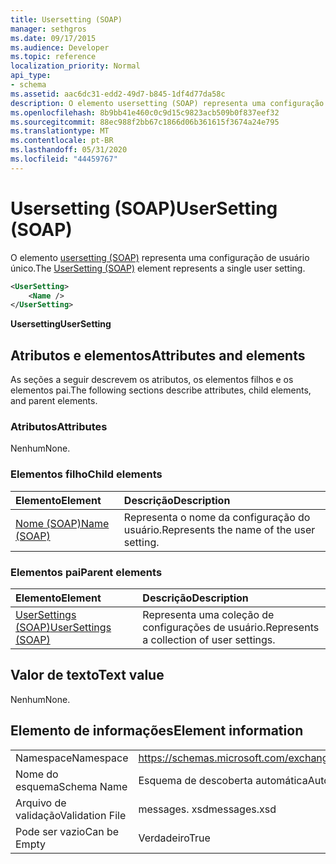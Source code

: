 ```yaml
---
title: Usersetting (SOAP)
manager: sethgros
ms.date: 09/17/2015
ms.audience: Developer
ms.topic: reference
localization_priority: Normal
api_type:
- schema
ms.assetid: aac6dc31-edd2-49d7-b845-1df4d77da58c
description: O elemento usersetting (SOAP) representa uma configuração de usuário único.
ms.openlocfilehash: 8b9bb41e460c0c9d15c9823acb509b0f837eef32
ms.sourcegitcommit: 88ec988f2bb67c1866d06b361615f3674a24e795
ms.translationtype: MT
ms.contentlocale: pt-BR
ms.lasthandoff: 05/31/2020
ms.locfileid: "44459767"
---
```

# <a name="usersetting-soap"></a><span data-ttu-id="d473d-103">Usersetting (SOAP)</span><span class="sxs-lookup"><span data-stu-id="d473d-103">UserSetting (SOAP)</span></span>

<span data-ttu-id="d473d-104">O elemento [usersetting (SOAP)](usersetting-soap.md) representa uma configuração de usuário único.</span><span class="sxs-lookup"><span data-stu-id="d473d-104">The [UserSetting (SOAP)](usersetting-soap.md) element represents a single user setting.</span></span> 
  
```XML
<UserSetting>
    <Name />
</UserSetting>
```

 <span data-ttu-id="d473d-105">**Usersetting**</span><span class="sxs-lookup"><span data-stu-id="d473d-105">**UserSetting**</span></span>
## <a name="attributes-and-elements"></a><span data-ttu-id="d473d-106">Atributos e elementos</span><span class="sxs-lookup"><span data-stu-id="d473d-106">Attributes and elements</span></span>

<span data-ttu-id="d473d-107">As seções a seguir descrevem os atributos, os elementos filhos e os elementos pai.</span><span class="sxs-lookup"><span data-stu-id="d473d-107">The following sections describe attributes, child elements, and parent elements.</span></span>
  
### <a name="attributes"></a><span data-ttu-id="d473d-108">Atributos</span><span class="sxs-lookup"><span data-stu-id="d473d-108">Attributes</span></span>

<span data-ttu-id="d473d-109">Nenhum</span><span class="sxs-lookup"><span data-stu-id="d473d-109">None.</span></span>
  
### <a name="child-elements"></a><span data-ttu-id="d473d-110">Elementos filho</span><span class="sxs-lookup"><span data-stu-id="d473d-110">Child elements</span></span>

|<span data-ttu-id="d473d-111">**Elemento**</span><span class="sxs-lookup"><span data-stu-id="d473d-111">**Element**</span></span>|<span data-ttu-id="d473d-112">**Descrição**</span><span class="sxs-lookup"><span data-stu-id="d473d-112">**Description**</span></span>|
|:-----|:-----|
|[<span data-ttu-id="d473d-113">Nome (SOAP)</span><span class="sxs-lookup"><span data-stu-id="d473d-113">Name (SOAP)</span></span>](name-soap.md) <br/> |<span data-ttu-id="d473d-114">Representa o nome da configuração do usuário.</span><span class="sxs-lookup"><span data-stu-id="d473d-114">Represents the name of the user setting.</span></span>  <br/> |
   
### <a name="parent-elements"></a><span data-ttu-id="d473d-115">Elementos pai</span><span class="sxs-lookup"><span data-stu-id="d473d-115">Parent elements</span></span>

|<span data-ttu-id="d473d-116">**Elemento**</span><span class="sxs-lookup"><span data-stu-id="d473d-116">**Element**</span></span>|<span data-ttu-id="d473d-117">**Descrição**</span><span class="sxs-lookup"><span data-stu-id="d473d-117">**Description**</span></span>|
|:-----|:-----|
|[<span data-ttu-id="d473d-118">UserSettings (SOAP)</span><span class="sxs-lookup"><span data-stu-id="d473d-118">UserSettings (SOAP)</span></span>](usersettings-soap.md) <br/> |<span data-ttu-id="d473d-119">Representa uma coleção de configurações de usuário.</span><span class="sxs-lookup"><span data-stu-id="d473d-119">Represents a collection of user settings.</span></span>  <br/> |
   
## <a name="text-value"></a><span data-ttu-id="d473d-120">Valor de texto</span><span class="sxs-lookup"><span data-stu-id="d473d-120">Text value</span></span>

<span data-ttu-id="d473d-121">Nenhum</span><span class="sxs-lookup"><span data-stu-id="d473d-121">None.</span></span>
  
## <a name="element-information"></a><span data-ttu-id="d473d-122">Elemento de informações</span><span class="sxs-lookup"><span data-stu-id="d473d-122">Element information</span></span>

|||
|:-----|:-----|
|<span data-ttu-id="d473d-123">Namespace</span><span class="sxs-lookup"><span data-stu-id="d473d-123">Namespace</span></span>  <br/> |https://schemas.microsoft.com/exchange/2010/Autodiscover  <br/> |
|<span data-ttu-id="d473d-124">Nome do esquema</span><span class="sxs-lookup"><span data-stu-id="d473d-124">Schema Name</span></span>  <br/> |<span data-ttu-id="d473d-125">Esquema de descoberta automática</span><span class="sxs-lookup"><span data-stu-id="d473d-125">Autodiscover schema</span></span>  <br/> |
|<span data-ttu-id="d473d-126">Arquivo de validação</span><span class="sxs-lookup"><span data-stu-id="d473d-126">Validation File</span></span>  <br/> |<span data-ttu-id="d473d-127">messages. xsd</span><span class="sxs-lookup"><span data-stu-id="d473d-127">messages.xsd</span></span>  <br/> |
|<span data-ttu-id="d473d-128">Pode ser vazio</span><span class="sxs-lookup"><span data-stu-id="d473d-128">Can be Empty</span></span>  <br/> |<span data-ttu-id="d473d-129">Verdadeiro</span><span class="sxs-lookup"><span data-stu-id="d473d-129">True</span></span>  <br/> |
   

